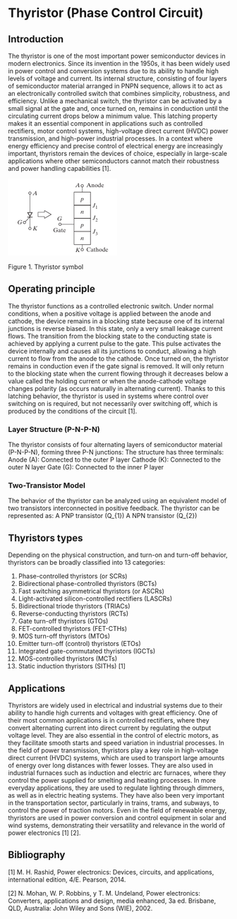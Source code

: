 # Thyristor (Phase Control Circuit)
## Introduction
The thyristor is one of the most important power semiconductor devices in modern electronics. Since its invention in the 1950s, it has been widely used in power control and conversion systems due to its ability to handle high levels of voltage and current. Its internal structure, consisting of four layers of semiconductor material arranged in PNPN sequence, allows it to act as an electronically controlled switch that combines simplicity, robustness, and efficiency. Unlike a mechanical switch, the thyristor can be activated by a small signal at the gate and, once turned on, remains in conduction until the circulating current drops below a minimum value. This latching property makes it an essential component in applications such as controlled rectifiers, motor control systems, high-voltage direct current (HVDC) power transmission, and high-power industrial processes. In a context where energy efficiency and precise control of electrical energy are increasingly important, thyristors remain the devices of choice, especially in large-scale applications where other semiconductors cannot match their robustness and power handling capabilities [1].

![Thyristor symbol](https://github.com/Samuel-Gonzalez22/power_electronics-2025/blob/20534bac3b55afd2fb6d141468a6188bb384c86f/Module%204%20-%20Thyristor%20(Phase%20Control%20Circuit)/Images/Thyristor%20symbol.png)

Figure 1. Thyristor symbol

## Operating principle
The thyristor functions as a controlled electronic switch. Under normal conditions, when a positive voltage is applied between the anode and cathode, the device remains in a blocking state because one of its internal junctions is reverse biased. In this state, only a very small leakage current flows. The transition from the blocking state to the conducting state is achieved by applying a current pulse to the gate. This pulse activates the device internally and causes all its junctions to conduct, allowing a high current to flow from the anode to the cathode. Once turned on, the thyristor remains in conduction even if the gate signal is removed. It will only return to the blocking state when the current flowing through it decreases below a value called the holding current or when the anode-cathode voltage changes polarity (as occurs naturally in alternating current). Thanks to this latching behavior, the thyristor is used in systems where control over switching on is required, but not necessarily over switching off, which is produced by the conditions of the circuit [1].
### Layer Structure (P-N-P-N)
The thyristor consists of four alternating layers of semiconductor material (P-N-P-N), forming three P-N junctions: 
The structure has three terminals:
Anode (A): Connected to the outer P layer
Cathode (K): Connected to the outer N layer
Gate (G): Connected to the inner P layer
### Two-Transistor Model
The behavior of the thyristor can be analyzed using an equivalent model of two transistors interconnected in positive feedback. The thyristor can be represented as:
A PNP transistor (Q_{1})
A NPN transistor (Q_{2})

## Thyristors types
Depending on the physical construction, and turn-on	and	turn-off behavior, thyristors	can	be broadly classified into 13 categories:
1. Phase-controlled	thyristors (or SCRs)
2. Bidirectional phase-controlled thyristors (BCTs)
3. Fast	switching	asymmetrical thyristors (or	ASCRs)
4. Light-activated silicon-controlled rectifiers (LASCRs)
5. Bidirectional triode thyristors (TRIACs)
6. Reverse-conducting thyristors (RCTs)
7. Gate turn-off thyristors (GTOs)
8. FET-controlled	thyristors (FET-CTHs)
9. MOS turn-off thyristors (MTOs)
10. Emitter	turn-off (control) thyristors (ETOs)
11. Integrated gate-commutated thyristors (IGCTs)
12. MOS-controlled thyristors (MCTs)
13. Static induction thyristors (SITHs) [1]

## Applications
Thyristors are widely used in electrical and industrial systems due to their ability to handle high currents and voltages with great efficiency. One of their most common applications is in controlled rectifiers, where they convert alternating current into direct current by regulating the output voltage level. They are also essential in the control of electric motors, as they facilitate smooth starts and speed variation in industrial processes. In the field of power transmission, thyristors play a key role in high-voltage direct current (HVDC) systems, which are used to transport large amounts of energy over long distances with fewer losses. They are also used in industrial furnaces such as induction and electric arc furnaces, where they control the power supplied for smelting and heating processes. In more everyday applications, they are used to regulate lighting through dimmers, as well as in electric heating systems. They have also been very important in the transportation sector, particularly in trains, trams, and subways, to control the power of traction motors. Even in the field of renewable energy, thyristors are used in power conversion and control equipment in solar and wind systems, demonstrating their versatility and relevance in the world of power electronics [1] [2].

## Bibliography
[1] M. H. Rashid, Power electronics: Devices, circuits, and applications, international edition, 4/E. Pearson, 2014.

[2] N. Mohan, W. P. Robbins, y T. M. Undeland, Power electronics: Converters, applications and design, media enhanced, 3a ed. Brisbane, QLD, Australia: John Wiley and Sons (WIE), 2002.
